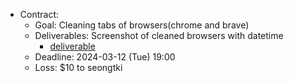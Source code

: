 - Contract:
  - Goal: Cleaning tabs of browsers(chrome and brave)
  - Deliverables: Screenshot of cleaned browsers with datetime
    - [deliverable](./attachments/스크린샷%202024-03-12%20오후%206.58.16.png)
  - Deadline: 2024-03-12 (Tue) 19:00
  - Loss: $10 to seongtki
